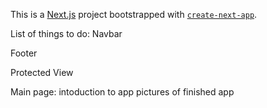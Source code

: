 This is a [Next.js](https://nextjs.org/) project bootstrapped with [`create-next-app`](https://github.com/vercel/next.js/tree/canary/packages/create-next-app).

List of things to do:
Navbar

Footer

Protected View


Main page:
    intoduction to app
    pictures of finished app

